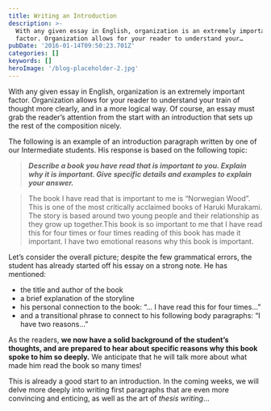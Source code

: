 ```yaml
---
title: Writing an Introduction
description: >-
  With any given essay in English, organization is an extremely important
  factor. Organization allows for your reader to understand your…
pubDate: '2016-01-14T09:50:23.701Z'
categories: []
keywords: []
heroImage: '/blog-placeholder-2.jpg'
---
```


With any given essay in English, organization is an extremely important factor. Organization allows for your reader to understand your train of thought more clearly, and in a more logical way. Of course, an essay must grab the reader’s attention from the start with an introduction that sets up the rest of the composition nicely.

The following is an example of an introduction paragraph written by one of our Intermediate students. His response is based on the following topic:

> **_Describe a book you have read that is important to you. Explain why it is important. Give specific details and examples to explain your answer._**

> The book I have read that is important to me is “Norwegian Wood”. This is one of the most critically acclaimed books of Haruki Murakami. The story is based around two young people and their relationship as they grow up together.This book is so important to me that I have read this for four times or four times reading of this book has made it important. I have two emotional reasons why this book is important.

Let’s consider the overall picture; despite the few grammatical errors, the student has already started off his essay on a strong note. He has mentioned:

*   the title and author of the book
*   a brief explanation of the storyline
*   his personal connection to the book: “… I have read this for four times…”
*   and a transitional phrase to connect to his following body paragraphs: “I have two reasons…”

As the readers, **we now have a solid background of the student’s thoughts, and are prepared to hear about specific reasons why this book spoke to him so deeply.** We anticipate that he will talk more about what made him read the book so many times!

This is already a good start to an introduction. In the coming weeks, we will delve more deeply into writing first paragraphs that are even more convincing and enticing, as well as the art of _thesis writing_…